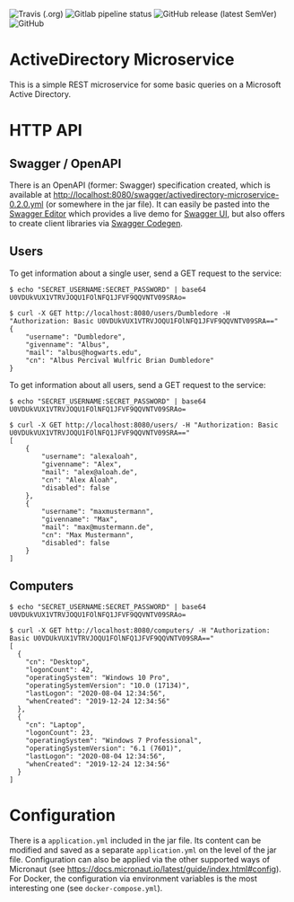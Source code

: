 <!--- some badges to display on the GitHub page -->
![Travis (.org)](https://img.shields.io/travis/debuglevel/activedirectory-microservice?label=Travis%20build)
![Gitlab pipeline status](https://img.shields.io/gitlab/pipeline/debuglevel/activedirectory-microservice?label=GitLab%20build)
![GitHub release (latest SemVer)](https://img.shields.io/github/v/release/debuglevel/activedirectory-microservice?sort=semver)
![GitHub](https://img.shields.io/github/license/debuglevel/activedirectory-microservice)

# ActiveDirectory Microservice
This is a simple REST microservice for some basic queries on a Microsoft Active Directory.

# HTTP API

## Swagger / OpenAPI
There is an OpenAPI (former: Swagger) specification created, which is available at <http://localhost:8080/swagger/activedirectory-microservice-0.2.0.yml> (or somewhere in the jar file). It can easily be pasted into the [Swagger Editor](https://editor.swagger.io) which provides a live demo for [Swagger UI](https://swagger.io/tools/swagger-ui/), but also offers to create client libraries via [Swagger Codegen](https://swagger.io/tools/swagger-codegen/).

## Users
To get information about a single user, send a GET request to the service:

```
$ echo "SECRET_USERNAME:SECRET_PASSWORD" | base64
U0VDUkVUX1VTRVJOQU1FOlNFQ1JFVF9QQVNTV09SRAo=

$ curl -X GET http://localhost:8080/users/Dumbledore -H "Authorization: Basic U0VDUkVUX1VTRVJOQU1FOlNFQ1JFVF9QQVNTV09SRA=="
{
    "username": "Dumbledore",
    "givenname": "Albus",
    "mail": "albus@hogwarts.edu",
    "cn": "Albus Percival Wulfric Brian Dumbledore"
}
```

To get information about all users, send a GET request to the service:

```
$ echo "SECRET_USERNAME:SECRET_PASSWORD" | base64
U0VDUkVUX1VTRVJOQU1FOlNFQ1JFVF9QQVNTV09SRAo=

$ curl -X GET http://localhost:8080/users/ -H "Authorization: Basic U0VDUkVUX1VTRVJOQU1FOlNFQ1JFVF9QQVNTV09SRA=="
[
    {
        "username": "alexaloah",
        "givenname": "Alex",
        "mail": "alex@aloah.de",
        "cn": "Alex Aloah",
        "disabled": false
    },
    {
        "username": "maxmustermann",
        "givenname": "Max",
        "mail": "max@mustermann.de",
        "cn": "Max Mustermann",
        "disabled": false
    }
]
```

## Computers
```
$ echo "SECRET_USERNAME:SECRET_PASSWORD" | base64
U0VDUkVUX1VTRVJOQU1FOlNFQ1JFVF9QQVNTV09SRAo=

$ curl -X GET http://localhost:8080/computers/ -H "Authorization: Basic U0VDUkVUX1VTRVJOQU1FOlNFQ1JFVF9QQVNTV09SRA=="
[
  {
    "cn": "Desktop",
    "logonCount": 42,
    "operatingSystem": "Windows 10 Pro",
    "operatingSystemVersion": "10.0 (17134)",
    "lastLogon": "2020-08-04 12:34:56",
    "whenCreated": "2019-12-24 12:34:56"
  },
  {
    "cn": "Laptop",
    "logonCount": 23,
    "operatingSystem": "Windows 7 Professional",
    "operatingSystemVersion": "6.1 (7601)",
    "lastLogon": "2020-08-04 12:34:56",
    "whenCreated": "2019-12-24 12:34:56"
  }
]
```

# Configuration
There is a `application.yml` included in the jar file. Its content can be modified and saved as a separate `application.yml` on the level of the jar file. Configuration can also be applied via the other supported ways of Micronaut (see <https://docs.micronaut.io/latest/guide/index.html#config>). For Docker, the configuration via environment variables is the most interesting one (see `docker-compose.yml`).
